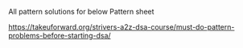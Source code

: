 All pattern solutions for below Pattern sheet

https://takeuforward.org/strivers-a2z-dsa-course/must-do-pattern-problems-before-starting-dsa/
